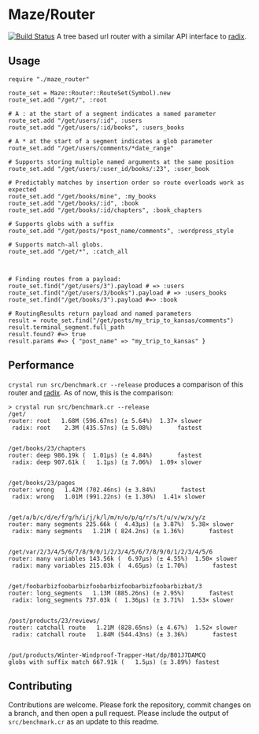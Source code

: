# Maze/Router

[![Build Status](https://travis-ci.org/mazeframework/router.svg?branch=master)](https://travis-ci.org/mazeframework/router) A tree based url router with a similar API interface to [radix](luislavena/radix).

## Usage

```crystal
require "./maze_router"

route_set = Maze::Router::RouteSet(Symbol).new
route_set.add "/get/", :root

# A : at the start of a segment indicates a named parameter
route_set.add "/get/users/:id", :users
route_set.add "/get/users/:id/books", :users_books

# A * at the start of a segment indicates a glob parameter
route_set.add "/get/users/comments/*date_range"

# Supports storing multiple named arguments at the same position
route_set.add "/get/users/:user_id/books/:23", :user_book

# Predictably matches by insertion order so route overloads work as expected
route_set.add "/get/books/mine", :my_books
route_set.add "/get/books/:id", :book
route_set.add "/get/books/:id/chapters", :book_chapters

# Supports globs with a suffix
route_set.add "/get/posts/*post_name/comments", :wordpress_style

# Supports match-all globs.
route_set.add "/get/*", :catch_all



# Finding routes from a payload:
route_set.find("/get/users/3").payload # => :users
route_set.find("/get/users/3/books").payload # => :users_books
route_set.find("/get/books/3").payload #=> :book

# RoutingResults return payload and named parameters
result = route_set.find("/get/posts/my_trip_to_kansas/comments")
result.terminal_segment.full_path
result.found? #=> true
result.params #=> { "post_name" => "my_trip_to_kansas" }
```

## Performance

`crystal run src/benchmark.cr --release` produces a comparison of this router and [radix](https://github.com/luislavena/radix). As of now, this is the comparison:

```
> crystal run src/benchmark.cr --release
/get/
router: root   1.68M (596.67ns) (± 5.64%)  1.37× slower
 radix: root    2.3M (435.57ns) (± 5.08%)       fastest


/get/books/23/chapters
router: deep 986.19k (  1.01µs) (± 4.84%)       fastest
 radix: deep 907.61k (   1.1µs) (± 7.06%)  1.09× slower


/get/books/23/pages
router: wrong   1.42M (702.46ns) (± 3.84%)       fastest
 radix: wrong   1.01M (991.22ns) (± 1.30%)  1.41× slower


/get/a/b/c/d/e/f/g/h/i/j/k/l/m/n/o/p/q/r/s/t/u/v/w/x/y/z
router: many segments 225.66k (  4.43µs) (± 3.87%)  5.38× slower
 radix: many segments   1.21M ( 824.2ns) (± 1.36%)       fastest


/get/var/2/3/4/5/6/7/8/9/0/1/2/3/4/5/6/7/8/9/0/1/2/3/4/5/6
router: many variables 143.56k (  6.97µs) (± 4.55%)  1.50× slower
 radix: many variables 215.03k (  4.65µs) (± 1.70%)       fastest


/get/foobarbizfoobarbizfoobarbizfoobarbizfoobarbizbat/3
router: long_segments   1.13M (885.26ns) (± 2.95%)       fastest
 radix: long_segments 737.03k (  1.36µs) (± 3.71%)  1.53× slower


/post/products/23/reviews/
router: catchall route   1.21M (828.65ns) (± 4.67%)  1.52× slower
 radix: catchall route   1.84M (544.43ns) (± 3.36%)       fastest


/put/products/Winter-Windproof-Trapper-Hat/dp/B01J7DAMCQ
globs with suffix match 667.91k (   1.5µs) (± 3.89%) fastest
```

## Contributing

Contributions are welcome. Please fork the repository, commit changes on a branch, and then open a pull request. Please include the output of `src/benchmark.cr` as an update to this readme.
